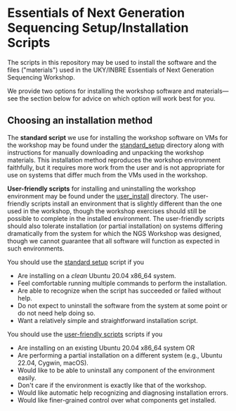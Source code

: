# Essentials of Next Generation Sequencing Setup/Installation Scripts

The scripts in this repository may be used to install the software and the
files ("materials") used in the UKY/INBRE Essentials of Next Generation
Sequencing Workshop.

We provide two options for installing the workshop software and
materials&mdash;see the section below for advice on which option will work best
for you.

## Choosing an installation method

The **standard script** we use for installing the workshop software on VMs for
the workshop may be found under the [standard_setup](./standard_setup)
directory along with instructions for manually downloading and unpacking the
workshop materials. This installation method reproduces the workshop
environment faithfully, but it requires more work from the user and is not
appropriate for use on systems that differ much from the VMs used in the
workshop.

**User-friendly scripts** for installing and uninstalling the workshop
environment may be found under the [user_install](./user_install) directory. The
user-friendly scripts install an environment that is slightly different than the
one used in the workshop, though the workshop exercises should still be possible
to complete in the installed environment. The user-friendly scripts should also
tolerate installation (or partial installation) on systems differing
dramatically from the system for which the NGS Workshop was designed, though we
cannot guarantee that all software will function as expected in such
environments.

You should use the [standard setup](./standard_setup) script if you

* Are installing on a *clean* Ubuntu 20.04 x86_64 system.
* Feel comfortable running multiple commands to perform the installation.
* Are able to recognize when the script has succeeded or failed without help.
* Do not expect to uninstall the software from the system at some point or do
  not need help doing so.
* Want a relatively simple and straightforward installation script.

You should use the [user-friendly scripts](./user_install) scripts if you

* Are installing on an existing Ubuntu 20.04 x86_64 system OR
* Are performing a partial installation on a different system (e.g., Ubuntu
  22.04, Cygwin, macOS).
* Would like to be able to uninstall any component of the environment easily.
* Don't care if the environment is exactly like that of the workshop.
* Would like automatic help recognizing and diagnosing installation errors.
* Would like finer-grained control over what components get installed.
